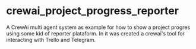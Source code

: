 # crewai_project_progress_reporter
A CrewAi multi agent system as example for how to show a project progres using some kid of reporter plataform. In  it was created a crewai's tool for interacting with Trello and Telegram.

